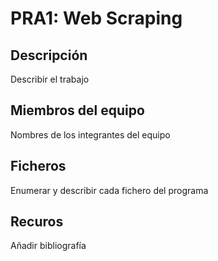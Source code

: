 # PRA1: Web Scraping

## Descripción

Describir el trabajo

## Miembros del equipo

Nombres de los integrantes del equipo

## Ficheros

Enumerar y describir cada fichero del programa

## Recuros

Añadir bibliografía
